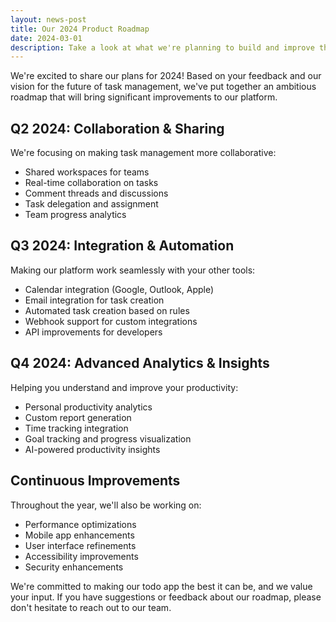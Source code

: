 ```yaml
---
layout: news-post
title: Our 2024 Product Roadmap
date: 2024-03-01
description: Take a look at what we're planning to build and improve throughout 2024.
---
```


We're excited to share our plans for 2024! Based on your feedback and our vision for the future of task management, we've put together an ambitious roadmap that will bring significant improvements to our platform.

## Q2 2024: Collaboration & Sharing

We're focusing on making task management more collaborative:

- Shared workspaces for teams
- Real-time collaboration on tasks
- Comment threads and discussions
- Task delegation and assignment
- Team progress analytics

## Q3 2024: Integration & Automation

Making our platform work seamlessly with your other tools:

- Calendar integration (Google, Outlook, Apple)
- Email integration for task creation
- Automated task creation based on rules
- Webhook support for custom integrations
- API improvements for developers

## Q4 2024: Advanced Analytics & Insights

Helping you understand and improve your productivity:

- Personal productivity analytics
- Custom report generation
- Time tracking integration
- Goal tracking and progress visualization
- AI-powered productivity insights

## Continuous Improvements

Throughout the year, we'll also be working on:

- Performance optimizations
- Mobile app enhancements
- User interface refinements
- Accessibility improvements
- Security enhancements

We're committed to making our todo app the best it can be, and we value your input. If you have suggestions or feedback about our roadmap, please don't hesitate to reach out to our team. 